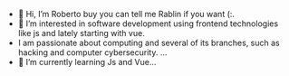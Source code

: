 - 👋 Hi, I’m Roberto buy you can tell me Rablin if you want (:.
- 👀 I’m interested in software development using frontend technologies like js and lately starting with vue.
-  I am passionate about computing and several of its branches, such as hacking and computer cybersecurity. ...
- 🌱 I’m currently learning Js and Vue...


<!---
RobertoAlaniz30/RobertoAlaniz30 is a ✨ special ✨ repository because its `README.md` (this file) appears on your GitHub profile.
You can click the Preview link to take a look at your changes.
--->
